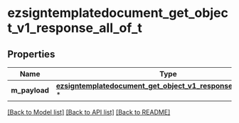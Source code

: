 # ezsigntemplatedocument_get_object_v1_response_all_of_t

## Properties
Name | Type | Description | Notes
------------ | ------------- | ------------- | -------------
**m_payload** | [**ezsigntemplatedocument_get_object_v1_response_m_payload_t**](ezsigntemplatedocument_get_object_v1_response_m_payload.md) \* |  | 

[[Back to Model list]](../README.md#documentation-for-models) [[Back to API list]](../README.md#documentation-for-api-endpoints) [[Back to README]](../README.md)


